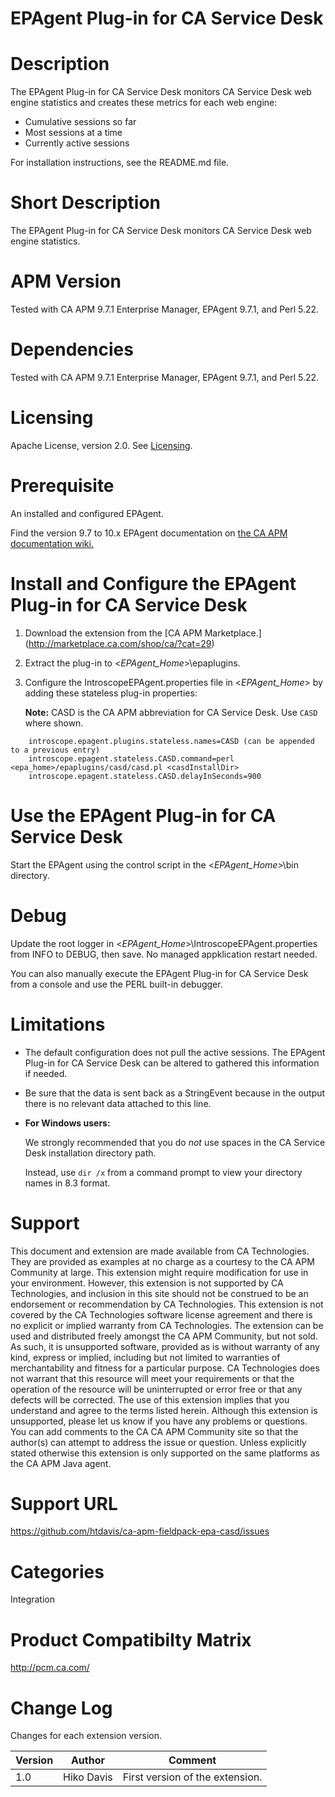 # EPAgent Plug-in for CA Service Desk

# Description
The EPAgent Plug-in for CA Service Desk monitors CA Service Desk web engine statistics and creates these metrics for each web engine:
* Cumulative sessions so far
* Most sessions at a time
* Currently active sessions

For installation instructions, see the README.md file.

# Short Description
The EPAgent Plug-in for CA Service Desk monitors CA Service Desk web engine statistics.

# APM Version
Tested with CA APM 9.7.1 Enterprise Manager, EPAgent 9.7.1, and Perl 5.22.

# Dependencies
Tested with CA APM 9.7.1 Enterprise Manager, EPAgent 9.7.1, and Perl 5.22.

# Licensing
Apache License, version 2.0. See [Licensing](https://www.apache.org/licenses/LICENSE-2.0).

# Prerequisite
An installed and configured EPAgent.

Find the version 9.7 to 10.x EPAgent documentation on [the CA APM documentation wiki.](https://docops.ca.com)

# Install and Configure the EPAgent Plug-in for CA Service Desk

1. Download the extension from the [CA APM Marketplace.] (http://marketplace.ca.com/shop/ca/?cat=29)
2. Extract the plug-in to <*EPAgent_Home*>\epaplugins.
2. Configure the IntroscopeEPAgent.properties file in <*EPAgent_Home*> by adding these stateless plug-in properties:

   **Note:** CASD is the CA APM abbreviation for CA Service Desk. Use `CASD` where shown.

```
	introscope.epagent.plugins.stateless.names=CASD (can be appended to a previous entry)
	introscope.epagent.stateless.CASD.command=perl <epa_home>/epaplugins/casd/casd.pl <casdInstallDir>
	introscope.epagent.stateless.CASD.delayInSeconds=900
```

# Use the EPAgent Plug-in for CA Service Desk
Start the EPAgent using the control script in the <*EPAgent_Home*>\bin directory.

# Debug
Update the root logger in <*EPAgent_Home*>\IntroscopeEPAgent.properties from INFO to DEBUG, then save. No managed appklication restart needed.

You can also manually execute the EPAgent Plug-in for CA Service Desk from a console and use the PERL built-in debugger.

# Limitations
* The default configuration does not pull the active sessions. The EPAgent Plug-in for CA Service Desk can be altered to gathered this information if needed.
* Be sure that the data is sent back as a StringEvent because in the output there is no relevant data attached to this line.

* **For Windows users:**

    We strongly recommended that you do *not* use spaces in the CA Service Desk installation directory path.
   
    Instead, use `dir /x` from a command prompt to view your directory names in 8.3 format.

# Support
This document and extension are made available from CA Technologies. They are provided as examples at no charge as a courtesy to the CA APM Community at large. This extension might require modification for use in your environment. However, this extension is not supported by CA Technologies, and inclusion in this site should not be construed to be an endorsement or recommendation by CA Technologies. This extension is not covered by the CA Technologies software license agreement and there is no explicit or implied warranty from CA Technologies. The extension can be used and distributed freely amongst the CA APM Community, but not sold. As such, it is unsupported software, provided as is without warranty of any kind, express or implied, including but not limited to warranties of merchantability and fitness for a particular purpose. CA Technologies does not warrant that this resource will meet your requirements or that the operation of the resource will be uninterrupted or error free or that any defects will be corrected. The use of this extension implies that you understand and agree to the terms listed herein.
Although this extension is unsupported, please let us know if you have any problems or questions. You can add comments to the CA CA APM Community site so that the author(s) can attempt to address the issue or question.
Unless explicitly stated otherwise this extension is only supported on the same platforms as the CA APM Java agent. 

# Support URL
https://github.com/htdavis/ca-apm-fieldpack-epa-casd/issues

# Categories
Integration

# Product Compatibilty Matrix
http://pcm.ca.com/

# Change Log
Changes for each extension version.

Version | Author | Comment
--------|--------|--------
1.0 | Hiko Davis | First version of the extension.